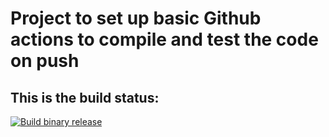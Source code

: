 # Project to set up basic Github actions to compile and test the code on push

## This is the build status:

[![Build binary release](https://github.com/igallegosagastume/github-actions-rust-example/actions/workflows/release.yml/badge.svg?branch=main)](https://github.com/igallegosagastume/github-actions-rust-example/actions/workflows/release.yml)


